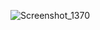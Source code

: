 ![Screenshot_1370](https://github.com/user-attachments/assets/95a6d485-2cc6-43e5-8035-fb12737433c5)
